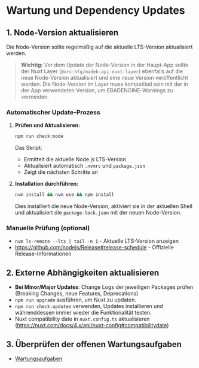 # Wartung und Dependency Updates

## 1. Node-Version aktualisieren

Die Node-Version sollte regelmäßig auf die aktuelle LTS-Version aktualisiert werden.

> **Wichtig:** Vor dem Update der Node-Version in der Haupt-App sollte der Nuxt Layer (`@orc-hfg/madek-api-nuxt-layer`) ebenfalls auf die neue Node-Version aktualisiert und eine neue Version veröffentlicht werden. Die Node-Version im Layer muss kompatibel sein mit der in der App verwendeten Version, um EBADENGINE-Warnings zu vermeiden.

### Automatischer Update-Prozess

1. **Prüfen und Aktualisieren:**
   ```bash
   npm run check:node
   ```

   Das Skript:
   - Ermittelt die aktuelle Node.js LTS-Version
   - Aktualisiert automatisch `.nvmrc` und `package.json`
   - Zeigt die nächsten Schritte an

2. **Installation durchführen:**
   ```bash
   nvm install && nvm use && npm install
   ```

   Dies installiert die neue Node-Version, aktiviert sie in der aktuellen Shell und aktualisiert die `package-lock.json` mit der neuen Node-Version.

### Manuelle Prüfung (optional)

- `nvm ls-remote --lts | tail -n 1` - Aktuelle LTS-Version anzeigen
- https://github.com/nodejs/Release#release-schedule - Offizielle Release-Informationen


## 2. Externe Abhängigkeiten aktualisieren

- **Bei Minor/Major Updates**: Change Logs der jeweiligen Packages prüfen (Breaking Changes, neue Features, Deprecations)
- `npm run upgrade` ausführen, um Nuxt zu updaten.
- `npm run check:updates` verwenden, Updates installieren und währenddessen immer wieder die Funktionalität testen.
- Nuxt compatibility date in `nuxt.config.ts` aktualisieren (https://nuxt.com/docs/4.x/api/nuxt-config#compatibilitydate)

## 3. Überprüfen der offenen Wartungsaufgaben

- [Wartungsaufgaben](./readme.maintenance-todo.md)
